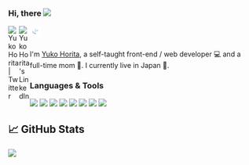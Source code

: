 ### Hi, there <img src="https://media.giphy.com/media/hvRJCLFzcasrR4ia7z/giphy.gif" width="25px">

<a href="https://twitter.com/yuko_webdev">
  <img align="left" alt="Yuko Horita | Twitter" width="22px" src="https://raw.githubusercontent.com/peterthehan/peterthehan/master/assets/twitter.svg" />
</a>
<a href="https://www.linkedin.com/in/yuko-horita/">
  <img align="left" alt="YukoHorita's LinkedIn" width="22px" src="https://raw.githubusercontent.com/peterthehan/peterthehan/master/assets/linkedin.svg" />
</a>
<a href="https://www.frontendmentor.io/profile/Sloth247">
  <img align="left" alt="YukoHorita's Frontend Mentor " width="22px" src="https://raw.githubusercontent.com/Sloth247/Sloth247/master/favicon-fem.png" />
</a>

<br />
<br />

I'm [Yuko Horita](https://mywebsite-yukohorita.vercel.app/), a self-taught front-end / web developer 💻 and a full-time mom 🤱. I currently live in Japan 🗾.

### Languages & Tools

![](https://img.shields.io/badge/HTML5-E34F26?style=for-the-badge&logo=html5&logoColor=white)
![](https://img.shields.io/badge/CSS3-1572B6?style=for-the-badge&logo=css3&logoColor=white)
![](https://img.shields.io/badge/JavaScript-F7DF1E?style=for-the-badge&logo=javascript&logoColor=black)
![](https://img.shields.io/badge/React-20232A?style=for-the-badge&logo=react&logoColor=61DAFB)
![](https://img.shields.io/badge/React_Router-CA4245?style=for-the-badge&logo=react-router&logoColor=white)
![](https://img.shields.io/badge/Sass-CC6699?style=for-the-badge&logo=sass&logoColor=white)
![](https://img.shields.io/badge/Vercel-000000?style=for-the-badge&logo=vercel&logoColor=white)
![](https://img.shields.io/badge/VS_Code-007ACC?style=for-the-badge&logo=visualstudiocode&logoColor=white)

## &#x1f4c8; GitHub Stats

<a href="https://github.com/Sloth247/Sloth247">
  <img align="center" src="https://github-readme-stats.vercel.app/api/top-langs/?username=Sloth247&hide=css,html,scss,tex&title_color=ffffff&text_color=c9cacc&icon_color=2bbc8a&bg_color=3c6e71&langs_count=3" />
</a>
